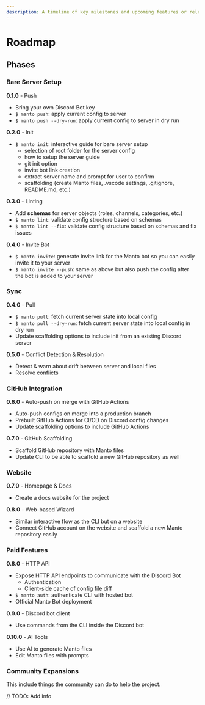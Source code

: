 ```yaml
---
description: A timeline of key milestones and upcoming features or releases.
---
```


# Roadmap

## Phases

### Bare Server Setup

**0.1.0** - Push

- Bring your own Discord Bot key
- `$ manto push`: apply current config to server
- `$ manto push --dry-run`: apply current config to server in dry run

**0.2.0** - Init

- `$ manto init`: interactive guide for bare server setup
  - selection of root folder for the server config
  - how to setup the server guide
  - git init option
  - invite bot link creation
  - extract server name and prompt for user to confirm
  - scaffolding (create Manto files, .vscode settings, .gitignore, README.md, etc.)

**0.3.0** - Linting

- Add **schemas** for server objects (roles, channels, categories, etc.)
- `$ manto lint`: validate config structure based on schemas
- `$ manto lint --fix`: validate config structure based on schemas and fix issues

**0.4.0** - Invite Bot

- `$ manto invite`: generate invite link for the Manto bot so you can easily invite it to your server
- `$ manto invite --push`: same as above but also push the config after the bot is added to your server

### Sync

**0.4.0** - Pull

- `$ manto pull`: fetch current server state into local config
- `$ manto pull --dry-run`: fetch current server state into local config in dry run
- Update scaffolding options to include init from an existing Discord server

**0.5.0** - Conflict Detection & Resolution

- Detect & warn about drift between server and local files
- Resolve conflicts

### GitHub Integration

**0.6.0** - Auto-push on merge with GitHub Actions

- Auto-push configs on merge into a production branch
- Prebuilt GitHub Actions for CI/CD on Discord config changes
- Update scaffolding options to include GitHub Actions

**0.7.0** - GitHub Scaffolding

- Scaffold GitHub repository with Manto files
- Update CLI to be able to scaffold a new GitHub repository as well

### Website

**0.7.0** - Homepage & Docs

- Create a docs website for the project

**0.8.0** - Web-based Wizard

- Similar interactive flow as the CLI but on a website
- Connect GitHub account on the website and scaffold a new Manto repository easily

### Paid Features

**0.8.0** - HTTP API

- Expose HTTP API endpoints to communicate with the Discord Bot
  - Authentication
  - Client-side cache of config file diff
- `$ manto auth`: authenticate CLI with hosted bot
- Official Manto Bot deployment

**0.9.0** - Discord bot client

- Use commands from the CLI inside the Discord bot

**0.10.0** - AI Tools

- Use AI to generate Manto files
- Edit Manto files with prompts

### Community Expansions

This include things the community can do to help the project.

// TODO: Add info
